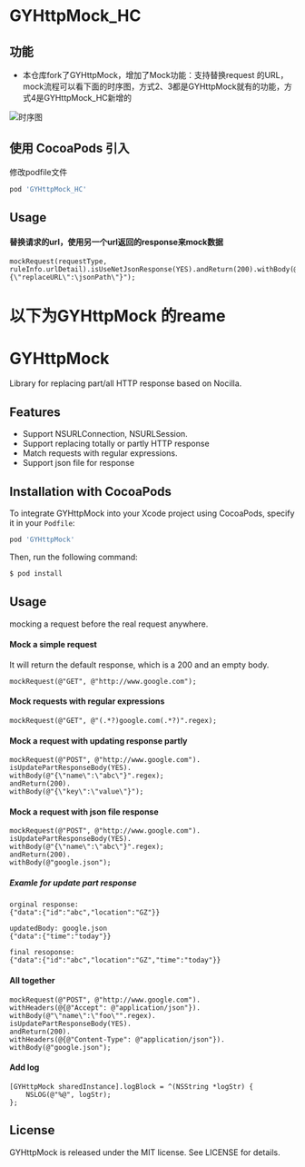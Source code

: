 # GYHttpMock_HC

## 功能
* 本仓库fork了GYHttpMock，增加了Mock功能：支持替换request 的URL，mock流程可以看下面的时序图，方式2、3都是GYHttpMock就有的功能，方式4是GYHttpMock_HC新增的

![时序图](http://m.qpic.cn/psb?/V10JaO4w40EHz4/Rr2Xq1p5g3ZN82Bh*0sezyTSpNQpSFjI6CJLhq5cCBw!/b/dC4BAAAAAAAA&bo=YAIeAwAAAAADB10!&rf=viewer_4)

## 使用 CocoaPods 引入 

修改podfile文件

```ruby
pod 'GYHttpMock_HC'
```

## Usage

#### 替换请求的url，使用另一个url返回的response来mock数据

```objc
mockRequest(requestType, ruleInfo.urlDetail).isUseNetJsonResponse(YES).andReturn(200).withBody(@"{\"replaceURL\":\jsonPath\"}");
```

# 以下为GYHttpMock 的reame

# GYHttpMock
Library for replacing part/all HTTP response based on Nocilla.

## Features
* Support NSURLConnection, NSURLSession.
* Support replacing totally or partly HTTP response
* Match requests with regular expressions.
* Support json file for response

## Installation with CocoaPods

To integrate GYHttpMock into your Xcode project using CocoaPods, specify it in your `Podfile`:

```ruby
pod 'GYHttpMock'
```

Then, run the following command:

```bash
$ pod install
```

## Usage
mocking a request before the real request anywhere.

#### Mock a simple request
It will return the default response, which is a 200 and an empty body.

```objc
mockRequest(@"GET", @"http://www.google.com");
```

#### Mock requests with regular expressions
```objc
mockRequest(@"GET", @"(.*?)google.com(.*?)".regex);
```


#### Mock a request with updating response partly

```objc
mockRequest(@"POST", @"http://www.google.com").
isUpdatePartResponseBody(YES).
withBody(@"{\"name\":\"abc\"}".regex);
andReturn(200).
withBody(@"{\"key\":\"value\"}");
```

#### Mock a request with json file response

```objc
mockRequest(@"POST", @"http://www.google.com").
isUpdatePartResponseBody(YES).
withBody(@"{\"name\":\"abc\"}".regex);
andReturn(200).
withBody(@"google.json");
```
##### Examle for update part response 
    orginal response:
    {"data":{"id":"abc","location":"GZ"}}

    updatedBody: google.json
    {"data":{"time":"today"}}

    final resoponse:
    {"data":{"id":"abc","location":"GZ","time":"today"}}

#### All together
```objc
mockRequest(@"POST", @"http://www.google.com").
withHeaders(@{@"Accept": @"application/json"}).
withBody(@"\"name\":\"foo\"".regex).
isUpdatePartResponseBody(YES).
andReturn(200).
withHeaders(@{@"Content-Type": @"application/json"}).
withBody(@"google.json");
```
#### Add log
```objc
[GYHttpMock sharedInstance].logBlock = ^(NSString *logStr) {
    NSLOG(@"%@", logStr);
};
```

## License

GYHttpMock is released under the MIT license. See LICENSE for details.
